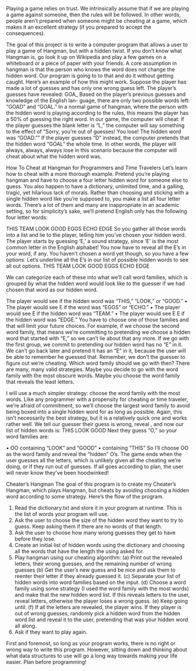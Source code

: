 
Playing a game relies on trust. We intrinsically assume that if we are playing a game against someone, then the rules will be followed. In other words, people aren’t prepared when someone might be cheating at a game, which makes it an excellent strategy (if you prepared to accept the consequences).

The goal of this project is to write a computer program that allows a user to play a game of Hangman, but with a hidden twist. If you don’t know what Hangman is, go look it up on Wikipedia and play a few games on a whiteboard or a piece of paper with your friends.
A core assumption in hangman is that the person who knows the word does not change the hidden word. Our program is going to to that and do it without getting caught. Here’s an example of how this might work.
Suppose the player has made a lot of guesses and has only one wrong guess left. The player’s guesses have revealed:
GOA_
Based on the player’s previous guesses and knowledge of the English lan- guage, there are only two possible words left: “GOAD” and “GOAL.” In a normal game of hangman, where the person with the hidden word is playing according to the rules, this means the player has a 50% of guessing the right word.
In our game, the computer will cheat: if the player guesses the blank letter is “L,” the computer will say something to the effect of “Sorry, you’re out  of guesses! You lose! The hidden word was “GOAD.”” If the player guesses “D” instead, the computer pretends that the hidden word “GOAL” the whole time. In other words, the player will always, always, always lose in this scenario because the computer will cheat about what the hidden word was.
 



How To Cheat at Hangman for Programmers and Time Travelers
Let’s learn how to cheat with a more thorough example. Pretend you’re playing hangman and have to choose a four letter hidden word for someone else to guess. You also happen to have a dictionary, unlimited time, and a galling, tragic, yet hilarious lack of morals.
Rather than choosing and sticking with a single hidden word like you’re supposed to, you make a list all four letter words. There’s a lot of them and many are inappropriate in an academic setting, so for simplicity’s sake, we’ll pretend English only has the following four letter words:

THIS TEAM LOOK GOOD EGGS ECHO EDGE
So you gather all those words into a list and lie to the player, telling him you’ve chosen your hidden word.
The player starts by guessing ‘E,’ a sound strategy, since ‘E’ is the most common letter in the English alphabet! You now have to reveal all the E’s in your word, if any. You haven’t chosen a word yet though, so you have a few options. Let’s underline all the E’s in our list of possible hidden words to see all out options.
THIS TEAM LOOK GOOD EGGS ECHO EDGE

We can categorize each of these into what we’ll call word families, which is grouped by what the hidden word would look like to the guesser if we had chosen that word as our hidden word.

The player would see 	if the hidden word was “THIS,” “LOOK,” or “GOOD.”
•	The player would see E if the word was “EGGS” or “ECHO.”
•	The player would see E if the hidden word was “TEAM.”
•	The player would see E E if the hidden word was “EDGE.”
You have to choose one of those families and that will limit your future choices. For example, if we choose the second word family, that means we’re committing to pretending we choose a hidden word that started with “E,” so we can’t lie about that any more. If we go with the first group, we commit to pretending our hidden word has no “E” in it. We can’t go back later and pretend it has an “E” in it, because the user will be able to remember he guessed that. Remember, we don’t the guesser to figure out we’re cheating.
Which word family should we go with then? There are many, many valid strategies. Maybe you decide to go with the word family with the most obscure words. Maybe you choose the word family that reveals the least letters.
 




I will use a much simpler strategy: choose the word family with the most words. Like any programmer with a propensity for cheating or time traveler, we’re afraid of commitment, so we’ll choose the largest word family to avoid being boxed into a single hidden word for as long as possible. Again, this isn’t necessarily the best strategy, but it is a relatively quick one and works rather well. We tell our guesser their guess is wrong, reveal , and now our list of hidden words is:
THIS LOOK GOOD
Next they guess “O,” so your word families are:

•	OO containing “LOOK” and “GOOD”
•	 	containing “THIS”
So I’ll choose OO as the word family and reveal the “hidden” O’s.
The game ends when the user guesses all the letters, which is unlikely given all the cheating we’re doing, or if they run out of guesses. If all goes according to plan, the user will never know they’ve been hoodwinked!

Cheater’s Hangman
The goal of this program is to create my Cheater’s Hangman, which plays Hangman, but cheats by avoiding choosing a hidden word according to some strategy. Here’s the flow of the program.

1.	Read the dictionary.txt and store it in your program at runtime. This is the list of words your program will use.
2.	Ask the user to choose the size of the hidden word they want to try to guess. Keep asking them if there are no words of that length.
3.	Ask the user to choose how many wrong guesses they get to have before they lose.
4.	Create an initial list of hidden words using the dictionary and choosing all the words that have the length the using asked for.
5.	Play hangman using our cheating algorithm:
(a)	Print out the revealed letters, their wrong guesses, and the remaining number of wrong guesses
(b)	Get the user’s new guess and be nice and ask them to reenter their letter if they already guessed it.
(c)	Separate your list of hidden words into word families based on the input.
(d)	Choose a word family using some strategy (I used the word family with the most words) and make that the new hidden word list. If this reveals letters to the user, reveal letters, otherwise the player loses a wrong guess.
(e)	Keep going until:
(f)	If all the letters are revealed, the player wins. If they player is out of wrong guesses, randomly pick a hidden word from the hidden word list and reveal it to the user, pretending that was your hidden word all along.
6.	Ask if they want to play again.

First and foremost, so long as your program works, there is no right or wrong way to write this program. However, sitting down and thinking about what data structures to use will go a long way towards making your life easier. Plan before programming!




